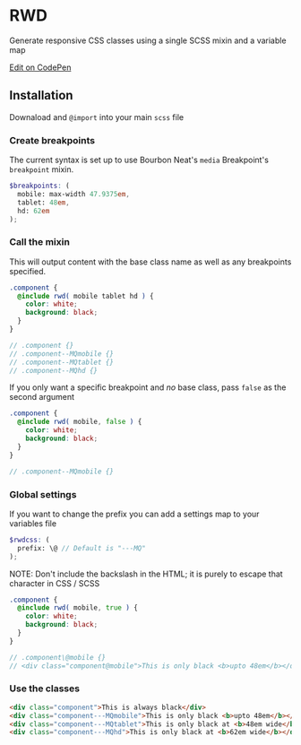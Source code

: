 # RWD
Generate responsive CSS classes using a single SCSS mixin and a variable map

[Edit on CodePen](http://codepen.io/craigmdennis/pen/Qydewy)

## Installation
Downaload and `@import` into your main `scss` file

### Create breakpoints
The current syntax is set up to use Bourbon Neat's `media` Breakpoint's `breakpoint` mixin.
```scss
$breakpoints: (
  mobile: max-width 47.9375em,
  tablet: 48em,
  hd: 62em
);
```

### Call the mixin
This will output content with the base class name as well as any breakpoints specified.
```scss
.component {
  @include rwd( mobile tablet hd ) {
    color: white;
    background: black;
  }
}

// .component {}
// .component--MQmobile {}
// .component--MQtablet {}
// .component--MQhd {}
```
If you only want a specific breakpoint and *no* base class, pass `false` as the second argument
```scss
.component {
  @include rwd( mobile, false ) {
    color: white;
    background: black;
  }
}

// .component--MQmobile {}
```

### Global settings
If you want to change the prefix you can add a settings map to your variables file

```scss
$rwdcss: (
  prefix: \@ // Default is "---MQ"
);
```

NOTE: Don't include the backslash in the HTML; it is purely to escape that character in CSS / SCSS
```scss
.component {
  @include rwd( mobile, true ) {
    color: white;
    background: black;
  }
}

// .component\@mobile {}
// <div class="component@mobile">This is only black <b>upto 48em</b></div>
```


### Use the classes
```html
<div class="component">This is always black</div>
<div class="component---MQmobile">This is only black <b>upto 48em</b></div>
<div class="component---MQtablet">This is only black at <b>48em wide</b></div>
<div class="component---MQhd">This is only black at <b>62em wide</b></div>
```
